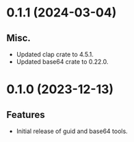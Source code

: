 # 0.1.1 (2024-03-04)
## Misc.
- Updated clap crate to 4.5.1.
- Updated base64 crate to 0.22.0.
# 0.1.0 (2023-12-13)
## Features
- Initial release of guid and base64 tools.